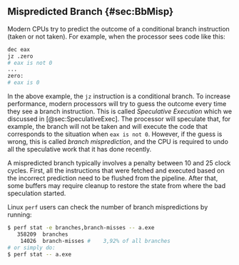 ## Mispredicted Branch {#sec:BbMisp}

Modern CPUs try to predict the outcome of a conditional branch instruction (taken or not taken). For example, when the processor sees code like this:

```bash
dec eax
jz .zero
# eax is not 0
...
zero:
# eax is 0
```

In the above example, the `jz` instruction is a conditional branch. To increase performance, modern processors will try to guess the outcome every time they see a branch instruction. This is called *Speculative Execution* which we discussed in [@sec:SpeculativeExec]. The processor will speculate that, for example, the branch will not be taken and will execute the code that corresponds to the situation when `eax is not 0`. However, if the guess is wrong, this is called *branch misprediction*, and the CPU is required to undo all the speculative work that it has done recently. 

A mispredicted branch typically involves a penalty between 10 and 25 clock cycles. First, all the instructions that were fetched and executed based on the incorrect prediction need to be flushed from the pipeline. After that, some buffers may require cleanup to restore the state from where the bad speculation started.

Linux `perf` users can check the number of branch mispredictions by running:

```bash
$ perf stat -e branches,branch-misses -- a.exe
   358209  branches
    14026  branch-misses #    3,92% of all branches        
# or simply do:
$ perf stat -- a.exe
```